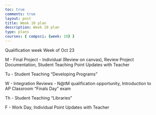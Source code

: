 ```yaml
---
toc: true 
comments: true 
layout: post 
title: Week 10 plan
description: Week 10 plan
type: plans
courses: { compsci: {week: 10} } 
---
```


Qualification week Week of Oct 23

M - Final Project - Individual (Review on canvas), Review Project Documentation, Student Teaching Point Updates with Teacher

Tu - Student Teaching “Developing Programs”

W - Integration Reviews - N@tM qualification opportunity, Introduction to AP Classroom “Finals Day”  exam

Th - Student Teaching “Libraries”

F - Work Day, Individual Point Updates with Teacher